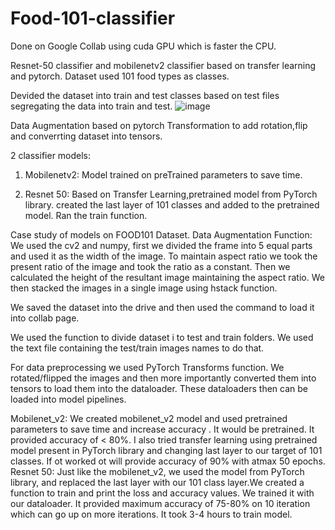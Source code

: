 # Food-101-classifier
Done on Google Collab using cuda GPU which is faster the CPU.

Resnet-50 classifier and mobilenetv2 classifier based on transfer learning  and pytorch.
Dataset used 101 food types as classes. 

Devided the dataset into train and test classes based on test files segregating the data into train and test.
![image](https://user-images.githubusercontent.com/53693971/119274717-e9164380-bc2e-11eb-804f-da9aec97bd20.png)

Data Augmentation based on pytorch Transformation to add rotation,flip and converrting dataset into tensors.

2 classifier models:

1. Mobilenetv2:
Model trained on preTrained parameters to save time. 

2. Resnet 50:
Based on Transfer Learning,pretrained model from PyTorch library.
created the last layer of 101 classes and added to the pretrained model. Ran the train function.

Case study of models on FOOD101 Dataset.
Data Augmentation Function:
We used the cv2 and numpy, first we divided the frame into 5 equal parts and used it as the width of the image. To maintain aspect ratio we took the present ratio of the image and took the ratio as a constant. Then we calculated the height of the resultant image maintaining the aspect ratio.
We then stacked the images in a single image using hstack function.

We saved the dataset into the drive and then used the command to load it into collab page. 

We used the function to divide dataset i to test and train folders. We used the text file containing the test/train images names to do that.

For data preprocessing we used PyTorch Transforms function. We rotated/flipped the images and then more importantly converted them into tensors to load them into the dataloader.
These dataloaders then can be loaded into model pipelines.

Mobilenet_v2:
We created mobilenet_v2 model and used pretrained parameters to save time and increase accuracy . It would be  pretrained. 
 It provided accuracy of < 80%.
I also tried transfer learning using pretrained  model present in PyTorch library and changing last layer to our target of 101 classes. If ot worked ot will provide accuracy of 90% with atmax 50 epochs.
Resnet 50:
Just like the mobilenet_v2, we used the model from PyTorch library, and replaced the last layer with our 101 class layer.We created a function to train and print the loss and accuracy values.
We trained it with our dataloader. It provided maximum accuracy of 75-80% on 10 iteration which can go up on more iterations. It took 3-4 hours to train model.




